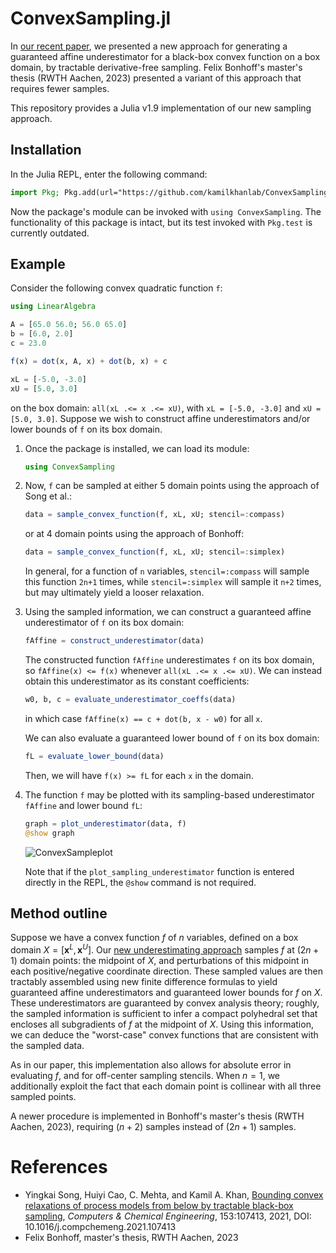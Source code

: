 # ConvexSampling.jl

In [our recent paper](https://doi.org/10.1016/j.compchemeng.2021.107413), we presented a new approach for generating a guaranteed affine underestimator for a black-box convex function on a box domain, by tractable derivative-free sampling. Felix Bonhoff's master's thesis (RWTH Aachen, 2023) presented a variant of this approach that requires fewer samples.

This repository provides a Julia v1.9 implementation of our new sampling approach.

## Installation

In the Julia REPL, enter the following command:
```julia
import Pkg; Pkg.add(url="https://github.com/kamilkhanlab/ConvexSampling.jl")
```

Now the package's module can be invoked with `using ConvexSampling`. The functionality of this package is intact, but its test invoked with `Pkg.test` is currently outdated.

## Example

Consider the following convex quadratic function `f`: 
```julia
using LinearAlgebra

A = [65.0 56.0; 56.0 65.0]
b = [6.0, 2.0]
c = 23.0

f(x) = dot(x, A, x) + dot(b, x) + c

xL = [-5.0, -3.0]
xU = [5.0, 3.0]
```
on the box domain: `all(xL .<= x .<= xU)`, with `xL = [-5.0, -3.0]` and `xU = [5.0, 3.0]`. Suppose we wish to construct affine underestimators and/or lower bounds of `f` on its box domain.

1. Once the package is installed, we can load its module:
   ```julia
   using ConvexSampling
   ```

2. Now, `f` can be sampled at either 5 domain points using the approach of Song et al.:
   ```julia
   data = sample_convex_function(f, xL, xU; stencil=:compass)
   ```
   or at 4 domain points using the approach of Bonhoff:
   ```julia
   data = sample_convex_function(f, xL, xU; stencil=:simplex)
   ```
   In general, for a function of `n` variables, `stencil=:compass` will sample this function `2n+1` times, while `stencil=:simplex` will sample it `n+2`    times, but may ultimately yield a looser relaxation.

3. Using the sampled information, we can construct a guaranteed affine underestimator of `f` on its box domain:
   ```julia
   fAffine = construct_underestimator(data)
   ```

   The constructed function `fAffine` underestimates `f` on its box domain, so `fAffine(x) <= f(x)` whenever `all(xL .<= x .<= xU)`. We can instead obtain       this underestimator as its constant coefficients:
   ```julia
   w0, b, c = evaluate_underestimator_coeffs(data)
   ```
   in which case `fAffine(x) == c + dot(b, x - w0)` for all `x`. 

   We can also evaluate a guaranteed lower bound of `f` on its box domain:
   ```julia
   fL = evaluate_lower_bound(data)
   ```
   Then, we will have `f(x) >= fL` for each `x` in the domain.

4. The function `f` may be plotted with its sampling-based underestimator `fAffine` and lower bound `fL`:
      ```julia
     graph = plot_underestimator(data, f)
     @show graph
      ```

   ![ConvexSampleplot](https://user-images.githubusercontent.com/104848815/173203263-26bdc553-c1b5-496a-913f-eeb0553461d7.png)

   Note that if the `plot_sampling_underestimator` function is entered directly in the REPL, the `@show` command is not required.

## Method outline

Suppose we have a convex function $f$ of $n$ variables, defined on a box domain $X = [\mathbf{x}^L, \mathbf{x}^U]$. Our [new underestimating approach](https://doi.org/10.1016/j.compchemeng.2021.107413) samples $f$ at $(2n+1)$ domain points: the midpoint of $X$, and perturbations of this midpoint in each positive/negative coordinate direction. These sampled values are then tractably assembled using new finite difference formulas to yield guaranteed affine underestimators and guaranteed lower bounds for $f$ on $X$. These underestimators are guaranteed by convex analysis theory; roughly, the sampled information is sufficient to infer a compact polyhedral set that encloses all subgradients of $f$ at the midpoint of $X$. Using this information, we can deduce the "worst-case" convex functions that are consistent with the sampled data.

As in our paper, this implementation also allows for absolute error in evaluating $f$, and for off-center sampling stencils. When $n=1$, we additionally exploit the fact that each domain point is collinear with all three sampled points.

A newer procedure is implemented in Bonhoff's master's thesis (RWTH Aachen, 2023), requiring $(n+2)$ samples instead of $(2n+1)$ samples.

<!--
## Exported functions

The module `SamplingUnderestimators` exports several functions, with the following common inputs:

- `f::Function`: the convex function to be sampled and underestimated.
  - Must have either the signature `f(x::Vector{Float64})::Float64` or `f(x::Float64)::Float64`.
  - Must be convex, otherwise the generated results will be meaningless; our implementation treats `f` as a black box and cannot verify convexity.
  - In the remainder of this section, `T` will denote the type of `f`'s input (either `Vector{Float64}` or `Float64`).

- `xL::T` and `xU::T`: specify the box domain on which `f` is defined. A vector `x` is considered to be inside this box if `xL .<= x .<= xU`.

The following functions are exported by `SamplingUnderestimators`:

- `(w0::T, b::T, c::Float64, sR::T) = eval_sampling_underestimator_coeffs(f, xL, xU)`:
  - evaluates coefficients for which the affine function `x -> c + dot(b, x - w0)` is guaranteed to underestimate `f` on `[xL, xU]`.
  - The function `f` is sampled `2n+1` times by default.
  - The additional output `sR` is only used by our experimental method that samples `f` fewer times.

- `fAffine::Function = construct_sampling_underestimator(f, xL, xU)`
  - same as `eval_sampling_underestimator_coeffs`, except that the underestimator function `fAffine(x) = c + dot(b, x - w0)` is returned.

- `yOut::Float64 = eval_sampling_underestimator(f, xL, xU, xIn::T)`
  - evaluates the underestimator `fAffine` constructed by `construct_sampling_underestimator` at a domain point `xIn`. That is, `yOut = fAffine(xIn)`.

-  `fL::Float64 = eval_sampling_lower_bound(f, xL, xU)`:
    - computes a lower bound `fL` of `f` on the box `[xL, xU]`, so that `f(x) >= fL` for each `x` in the box.

-  `plot_sampling_underestimator(f::Function, xL::Vector{Float64}, xU::Vector{Float64}; plot3DStyle::Vector = [surface!, wireframe!, surface], fEvalResolution::Int64 = 10)`
    -  plots `f`, its affine underestimator `fAffine`, and its lower bound `fL`, on the box domain `[xL, xU]`. `f` must be a function of either `1` or `2` variables, and must take a `Vector{Float64}` input.
    - The key argument `plot3DStyle` sets the plot style (ex. wireframe, surface, etc.) of each individual plot component in the set order: (1) lower bound, (2) affine under-estimator, (3) convex function.
    - The key argument `fEvalResolution` is the number of mesh rows per domain dimension in the resulting plot.
    - The produced graph may be stored to a variable and later retrieved with `@show`; see example below.

### Key arguments

All exported functions also include the following optional keyword arguments, with indicated default values:
- `samplingPolicy::SamplingType`:
  - An `enum` that specifies the sampling strategy and the number of evaluations of `f`. Possible values: 
  - `SAMPLE_COMPASS_STAR` (default),  uses `(2n+1)` function evaluations in a compass-star stencil, where `n` is the domain dimension of `f`. 
  - `SAMPLE_SIMPLEX_STAR` uses `(n+2)` evaluations instead in a simplex-star stencil. This is experimental, and does not currently utilize `lambda` or `epsilon`.
- `lambda::Vector{Float64}`:
  - An offset for the location of `w0` to employ sampling stencils where `w0` is not the domain midpoint. All components of `lambda` must be between `(-1.0, 1.0)`, and are `0.0` by default.
- `alpha::Vector{Float64}`:
  - The dimensionless step length of each sampled point from the stencil center `w0`. Each component `alpha[i]` must satisfy `0.0 < alpha[i] <= 1.0 - lambda[i]`, and is set to `0.1` by default. If the step length is too small, then subtraction operations in our finite difference formulas might cause unacceptable numerical error.
- `epsilon::Float64`:
  - An absolute error bound for evaluations of `f`. We presume that each numerical evaluation of `f(x)` is within `epsilon` of the true value. Set to `0.0` by default.
  -->

# References

- Yingkai Song, Huiyi Cao, C. Mehta, and Kamil A. Khan, [Bounding
  convex relaxations of process models from below by tractable
  black-box sampling](
  https://doi.org/10.1016/j.compchemeng.2021.107413), _Computers &
  Chemical Engineering_, 153:107413, 2021, DOI:
  10.1016/j.compchemeng.2021.107413
- Felix Bonhoff, master's thesis, RWTH Aachen, 2023
